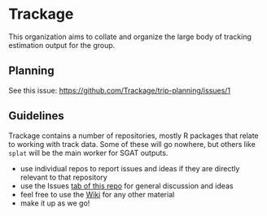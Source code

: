 # Trackage

This organization aims to collate and organize the large body of tracking estimation output for the group. 

## Planning

See this issue: https://github.com/Trackage/trip-planning/issues/1

## Guidelines

Trackage contains a number of repositories, mostly R packages that relate to working with track data. Some of these will go nowhere, but others like `splat` will be the main worker for SGAT outputs. 

* use individual repos to report issues and ideas if they are directly relevant to that repository
* use the Issues [tab of this repo](https://github.com/Trackage/trip-planning/issues) for general discussion and ideas
* feel free to use the [Wiki](https://github.com/Trackage/trip-planning/wiki) for any other material
* make it up as we go!

